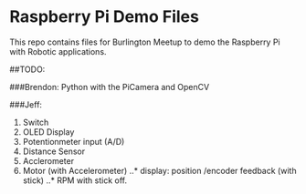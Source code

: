 # Raspberry Pi Demo Files

This repo contains files for Burlington Meetup to demo the Raspberry Pi with Robotic applications.

##TODO:


###Brendon:
Python with the PiCamera and OpenCV

###Jeff:
1. Switch
2. OLED Display
3. Potentionmeter input (A/D)
4. Distance Sensor
5. Acclerometer
6. Motor (with Accelerometer)
..* display: position /encoder feedback (with stick)
..* RPM with stick off.

